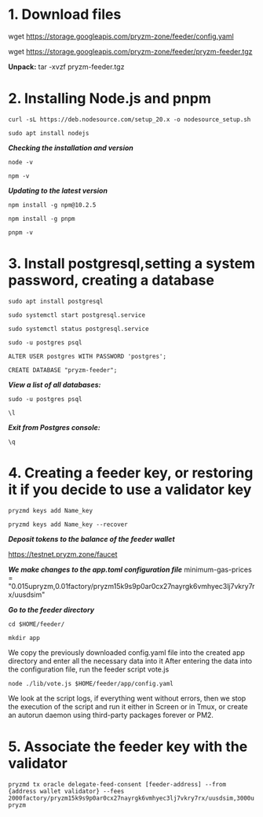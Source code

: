 # 1. Download files
wget https://storage.googleapis.com/pryzm-zone/feeder/config.yaml

wget https://storage.googleapis.com/pryzm-zone/feeder/pryzm-feeder.tgz

**Unpack:**
tar -xvzf pryzm-feeder.tgz
# 2. Installing Node.js and pnpm
```curl -sL https://deb.nodesource.com/setup_20.x -o nodesource_setup.sh```

```sudo apt install nodejs```

***Checking the installation and version***

```node -v```

```npm -v```

***Updating to the latest version***

```npm install -g npm@10.2.5```

```npm install -g pnpm```

```pnpm -v```

# 3. Install postgresql,setting a system password, creating a database

```sudo apt install postgresql```

```sudo systemctl start postgresql.service```

```sudo systemctl status postgresql.service```

```sudo -u postgres psql```

```ALTER USER postgres WITH PASSWORD 'postgres';```

```CREATE DATABASE "pryzm-feeder";```

***View a list of all databases:***

```sudo -u postgres psql```

```\l```

***Exit from Postgres console:***

```\q```

# 4. Creating a feeder key, or restoring it if you decide to use a validator key

```pryzmd keys add Name_key```

```pryzmd keys add Name_key --recover```

***Deposit tokens to the balance of the feeder wallet***

https://testnet.pryzm.zone/faucet

***We make changes to the app.toml configuration file***
minimum-gas-prices = "0.015upryzm,0.01factory/pryzm15k9s9p0ar0cx27nayrgk6vmhyec3lj7vkry7rx/uusdsim"

***Go to the feeder directory***

```cd $HOME/feeder/```

```mkdir app```

We copy the previously downloaded config.yaml file into the created app directory and enter all the necessary data into it
After entering the data into the configuration file, run the feeder script vote.js

```node ./lib/vote.js $HOME/feeder/app/config.yaml```

We look at the script logs, if everything went without errors, then we stop the execution of the script and run it either in Screen or in Tmux,
or create an autorun daemon using third-party packages forever or PM2.
# 5. Associate the feeder key with the validator
```pryzmd tx oracle delegate-feed-consent [feeder-address] --from {address wallet validator} --fees 2000factory/pryzm15k9s9p0ar0cx27nayrgk6vmhyec3lj7vkry7rx/uusdsim,3000upryzm```
